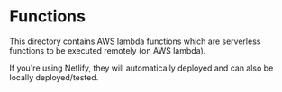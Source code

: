 # Functions

This directory contains AWS lambda functions which are
serverless functions to be executed remotely (on AWS lambda).

If you're using Netlify, they will automatically deployed
and can also be locally deployed/tested.
